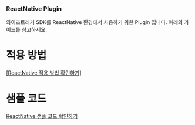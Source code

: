 ### ReactNative Plugin 

와이즈트래커 SDK를 ReactNative 환경에서 사용하기 위한 Plugin 입니다. 
아래의 가이드를 참고하세요. 

# 적용 방법 
<a href="http://example.com/](https://document.wisetracker.co.kr/v/v2-developer/sdk/react-native/reactnative-install-guide" target="_blank">[ReactNative 적용 방법 확인하기]</a>

# 샘플 코드 
[ReactNative 샘플 코드 확인하기](https://github.com/WisetrackerTechteam/SdkSampleSource/tree/main/SampleReactNative)

